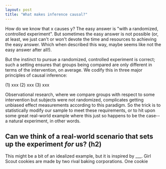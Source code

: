 ```yaml
---
layout: post
title: "What makes inference causal?"
---
```

How do we know that x causes y? The easy answer is "with a randomized, controlled experiment". But sometimes the easy answer is not possible (or, at least, we just can't or won't devote the time and resources to achieving the easy answer. Which when described this way, maybe seems like not the easy answer after all!). 

But the instinct to pursue a randomized, controlled experiment is correct; such a setting ensures that groups being compared are only different in terms of the intervention, on average. We codify this in three major principles of causal inference:

  (1) xxx
  (2) xxx
  (3) xxx

Observational research, where we compare groups with respect to some intervention but subjects were not randomized, complicates getting unbiased effect measurements according to this paradigm. So the trick is to statistically modify our sample to meet these requirements, or to hit upon some great real-world example where this just so happens to be the case--a natural experiment, in other words.  

## Can we think of a real-world scenario that sets up the experiment *for* us? (h2)

This might be a bit of an idealized example, but it is inspired by ___. Girl Scout cookies are made by two rival baking corporations. One cookie